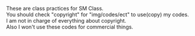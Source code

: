 These are class practices for SM Class. <br/>
You should check "copyright" for "img/codes/ect" to use(copy) my codes. <br/>
I am not in charge of everything about copyright.<br/>
Also I won't use these codes for commercial things.
